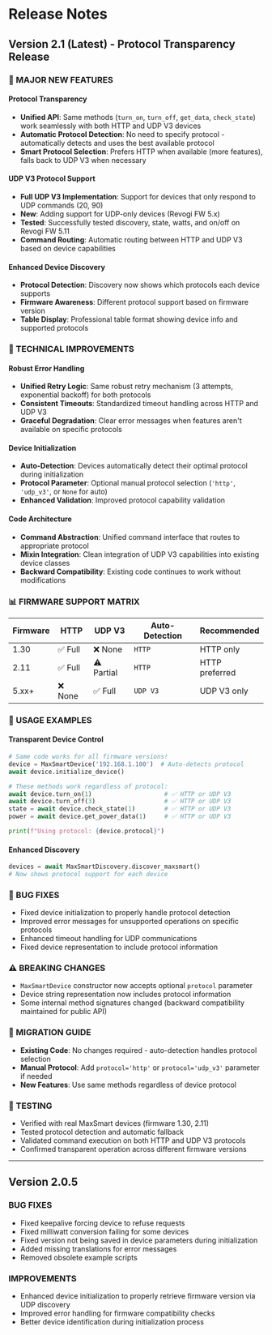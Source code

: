 # Release Notes

## Version 2.1 (Latest) - Protocol Transparency Release

### 🚀 MAJOR NEW FEATURES

#### Protocol Transparency
- **Unified API**: Same methods (`turn_on`, `turn_off`, `get_data`, `check_state`) work seamlessly with both HTTP and UDP V3 devices
- **Automatic Protocol Detection**: No need to specify protocol - automatically detects and uses the best available protocol
- **Smart Protocol Selection**: Prefers HTTP when available (more features), falls back to UDP V3 when necessary

#### UDP V3 Protocol Support
- **Full UDP V3 Implementation**: Support for devices that only respond to UDP commands (20, 90)
- **New**: Adding support for UDP-only devices (Revogi FW 5.x)
- **Tested**: Successfully tested discovery, state, watts, and on/off on Revogi FW 5.11
- **Command Routing**: Automatic routing between HTTP and UDP V3 based on device capabilities

#### Enhanced Device Discovery
- **Protocol Detection**: Discovery now shows which protocols each device supports
- **Firmware Awareness**: Different protocol support based on firmware version
- **Table Display**: Professional table format showing device info and supported protocols

### 🔧 TECHNICAL IMPROVEMENTS

#### Robust Error Handling
- **Unified Retry Logic**: Same robust retry mechanism (3 attempts, exponential backoff) for both protocols
- **Consistent Timeouts**: Standardized timeout handling across HTTP and UDP V3
- **Graceful Degradation**: Clear error messages when features aren't available on specific protocols

#### Device Initialization
- **Auto-Detection**: Devices automatically detect their optimal protocol during initialization
- **Protocol Parameter**: Optional manual protocol selection (`'http'`, `'udp_v3'`, or `None` for auto)
- **Enhanced Validation**: Improved protocol capability validation

#### Code Architecture
- **Command Abstraction**: Unified command interface that routes to appropriate protocol
- **Mixin Integration**: Clean integration of UDP V3 capabilities into existing device classes
- **Backward Compatibility**: Existing code continues to work without modifications

### 📊 FIRMWARE SUPPORT MATRIX

| Firmware | HTTP | UDP V3 | Auto-Detection | Recommended |
|----------|------|--------|----------------|-------------|
| 1.30     | ✅ Full | ❌ None | `HTTP` | HTTP only |
| 2.11     | ✅ Full | ⚠️ Partial | `HTTP` | HTTP preferred |
| 5.xx+    | ❌ None | ✅ Full | `UDP V3` | UDP V3 only |

### 🎯 USAGE EXAMPLES

#### Transparent Device Control
```python
# Same code works for all firmware versions!
device = MaxSmartDevice('192.168.1.100')  # Auto-detects protocol
await device.initialize_device()

# These methods work regardless of protocol:
await device.turn_on(1)                    # ✅ HTTP or UDP V3
await device.turn_off(3)                   # ✅ HTTP or UDP V3
state = await device.check_state(1)        # ✅ HTTP or UDP V3
power = await device.get_power_data(1)     # ✅ HTTP or UDP V3

print(f"Using protocol: {device.protocol}")
```

#### Enhanced Discovery
```python
devices = await MaxSmartDiscovery.discover_maxsmart()
# Now shows protocol support for each device
```

### 🐛 BUG FIXES
- Fixed device initialization to properly handle protocol detection
- Improved error messages for unsupported operations on specific protocols
- Enhanced timeout handling for UDP communications
- Fixed device representation to include protocol information

### ⚠️ BREAKING CHANGES
- `MaxSmartDevice` constructor now accepts optional `protocol` parameter
- Device string representation now includes protocol information
- Some internal method signatures changed (backward compatibility maintained for public API)

### 🔄 MIGRATION GUIDE
- **Existing Code**: No changes required - auto-detection handles protocol selection
- **Manual Protocol**: Add `protocol='http'` or `protocol='udp_v3'` parameter if needed
- **New Features**: Use same methods regardless of device protocol

### 🧪 TESTING
- Verified with real MaxSmart devices (firmware 1.30, 2.11)
- Tested protocol detection and automatic fallback
- Validated command execution on both HTTP and UDP V3 protocols
- Confirmed transparent operation across different firmware versions

---

## Version 2.0.5

### BUG FIXES
- Fixed keepalive forcing device to refuse requests
- Fixed milliwatt conversion failing for some devices
- Fixed version not being saved in device parameters during initialization
- Added missing translations for error messages
- Removed obsolete example scripts

### IMPROVEMENTS
- Enhanced device initialization to properly retrieve firmware version via UDP discovery
- Improved error handling for firmware compatibility checks
- Better device identification during initialization process
